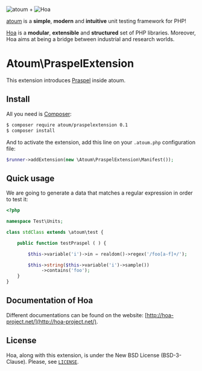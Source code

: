 ![atoum](http://downloads.atoum.org/images/logo.png)
+
![Hoa](http://static.hoa-project.net/Image/Hoa_small.png)

[atoum](http://atoum.org/) is a **simple**, **modern** and **intuitive** unit
testing framework for PHP!

[Hoa](http://hoa-project.net/) is a **modular**, **extensible** and
**structured** set of PHP libraries.  Moreover, Hoa aims at being a bridge
between industrial and research worlds.

# Atoum\PraspelExtension

This extension introduces [Praspel](http://github.com/hoaproject/Praspel) inside
atoum.

## Install

All you need is [Composer](https://getcomposer.org):

```sh
$ composer require atoum/praspelextension 0.1
$ composer install
```

And to activate the extension, add this line on your `.atoum.php` configuration
file:

```php
$runner->addExtension(new \Atoum\PraspelExtension\Manifest());
```

## Quick usage

We are going to generate a data that matches a regular expression in order to
test it:

```php
<?php

namespace Test\Units;

class stdClass extends \atoum\test {

    public function testPraspel ( ) {

        $this->variable('i')->in = realdom()->regex('/foo[a-f]+/');

        $this->string($this->variable('i')->sample())
             ->contains('foo');
    }
}
```

## Documentation of Hoa

Different documentations can be found on the website:
[http://hoa-project.net/](http://hoa-project.net/).

## License

Hoa, along with this extension, is under the New BSD License (BSD-3-Clause).
Please, see [`LICENSE`](http://hoa-project.net/LICENSE).
